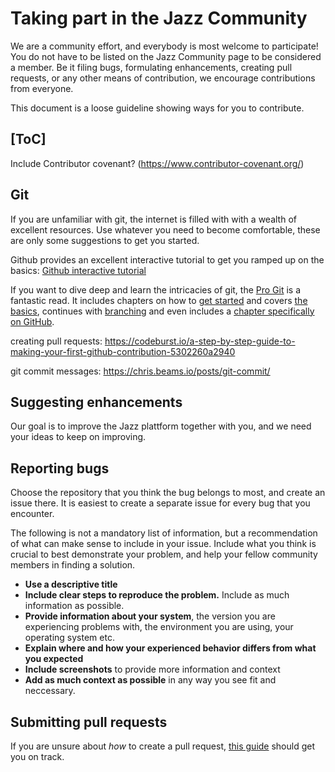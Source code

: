 # Taking part in the Jazz Community

We are a community effort, and everybody is most welcome to participate! You do not have to be listed on the Jazz Community page to be considered a member. Be it filing bugs, formulating enhancements, creating pull requests, or any other means of contribution, we encourage contributions from everyone. 

This document is a loose guideline showing ways for you to contribute.

## [ToC]

Include Contributor covenant? (https://www.contributor-covenant.org/)

## Git

If you are unfamiliar with git, the internet is filled with with a wealth of excellent resources. Use whatever you need to become comfortable, these are only some suggestions to get you started.

Github provides an excellent interactive tutorial to get you ramped up on the basics: [Github interactive tutorial](https://try.github.io/levels/1/challenges/1)

If you want to dive deep and learn the intricacies of git, the [Pro Git](https://git-scm.com/book/en/v2) is a fantastic read. It includes chapters on how to [get started](https://git-scm.com/book/en/v2/Getting-Started-About-Version-Control) and covers [the basics](https://git-scm.com/book/en/v2/Git-Basics-Getting-a-Git-Repository), continues with [branching](https://git-scm.com/book/en/v2/Git-Branching-Branches-in-a-Nutshell) and even includes a [chapter specifically on GitHub](https://git-scm.com/book/en/v2/GitHub-Account-Setup-and-Configuration).

creating pull requests:
https://codeburst.io/a-step-by-step-guide-to-making-your-first-github-contribution-5302260a2940

git commit messages:
https://chris.beams.io/posts/git-commit/

## Suggesting enhancements
Our goal is to improve the Jazz plattform together with you, and we need your ideas to keep on improving.

## Reporting bugs
Choose the repository that you think the bug belongs to most, and create an issue there. It is easiest to create a separate issue for every bug that you encounter.

The following is not a mandatory list of information, but a recommendation of what can make sense to include in your issue. Include what you think is crucial to best demonstrate your problem, and help your fellow community members in finding a solution.

- **Use a descriptive title**
- **Include clear steps to reproduce the problem.** Include as much information as possible.
- **Provide information about your system**, the version you are experiencing problems with, the environment you are using, your operating system etc.
- **Explain where and how your experienced behavior differs from what you expected**
- **Include screenshots** to provide more information and context
- **Add as much context as possible** in any way you see fit and neccessary.

## Submitting pull requests
If you are unsure about *how* to create a pull request, [this guide](https://codeburst.io/a-step-by-step-guide-to-making-your-first-github-contribution-5302260a2940) should get you on track.
